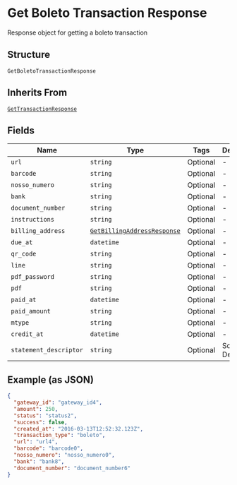 
# Get Boleto Transaction Response

Response object for getting a boleto transaction

## Structure

`GetBoletoTransactionResponse`

## Inherits From

[`GetTransactionResponse`](../../doc/models/get-transaction-response.md)

## Fields

| Name | Type | Tags | Description |
|  --- | --- | --- | --- |
| `url` | `string` | Optional | - |
| `barcode` | `string` | Optional | - |
| `nosso_numero` | `string` | Optional | - |
| `bank` | `string` | Optional | - |
| `document_number` | `string` | Optional | - |
| `instructions` | `string` | Optional | - |
| `billing_address` | [`GetBillingAddressResponse`](../../doc/models/get-billing-address-response.md) | Optional | - |
| `due_at` | `datetime` | Optional | - |
| `qr_code` | `string` | Optional | - |
| `line` | `string` | Optional | - |
| `pdf_password` | `string` | Optional | - |
| `pdf` | `string` | Optional | - |
| `paid_at` | `datetime` | Optional | - |
| `paid_amount` | `string` | Optional | - |
| `mtype` | `string` | Optional | - |
| `credit_at` | `datetime` | Optional | - |
| `statement_descriptor` | `string` | Optional | Soft Descriptor |

## Example (as JSON)

```json
{
  "gateway_id": "gateway_id4",
  "amount": 250,
  "status": "status2",
  "success": false,
  "created_at": "2016-03-13T12:52:32.123Z",
  "transaction_type": "boleto",
  "url": "url4",
  "barcode": "barcode0",
  "nosso_numero": "nosso_numero0",
  "bank": "bank8",
  "document_number": "document_number6"
}
```

